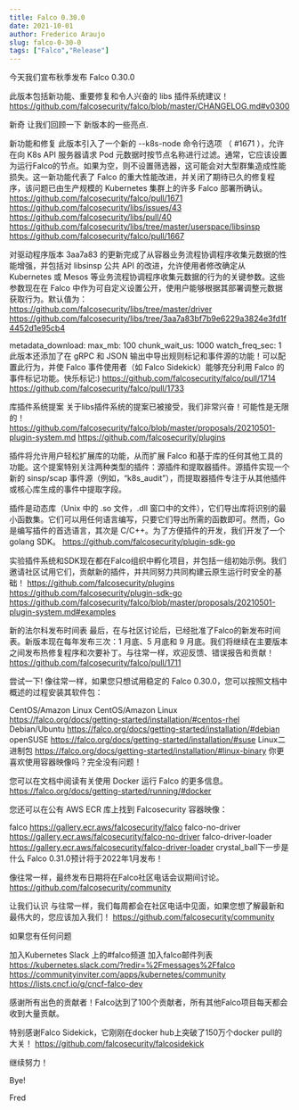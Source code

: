 ```yaml
---
title: Falco 0.30.0
date: 2021-10-01
author: Frederico Araujo
slug: falco-0-30-0
tags: ["Falco","Release"]
---
```


今天我们宣布秋季发布 Falco 0.30.0

此版本包括新功能、重要修复和令人兴奋的 libs 插件系统建议！
https://github.com/falcosecurity/falco/blob/master/CHANGELOG.md#v0300

新奇
让我们回顾一下 新版本的一些亮点.

新功能和修复
此版本引入了一个新的 --k8s-node 命令行选项 （ #1671 ），允许在向 K8s API 服务器请求 Pod 元数据时按节点名称进行过滤。通常，它应该设置为运行Falco的节点。如果为空，则不设置筛选器，这可能会对大型群集造成性能损失。这一新功能代表了 Falco 的重大性能改进，并关闭了期待已久的修复程序，该问题已由生产规模的 Kubernetes 集群上的许多 Falco 部署所确认。
https://github.com/falcosecurity/falco/pull/1671
https://github.com/falcosecurity/libs/issues/43
https://github.com/falcosecurity/libs/pull/40
https://github.com/falcosecurity/libs/tree/master/userspace/libsinsp
https://github.com/falcosecurity/falco/pull/1667

对驱动程序版本 3aa7a83 的更新完成了从容器业务流程协调程序收集元数据的性能增强，并包括对 libsinsp 公共 API 的改进，允许使用者修改确定从 Kubernetes 或 Mesos 等业务流程协调程序收集元数据的行为的关键参数。这些参数现在在 Falco 中作为可自定义设置公开，使用户能够根据其部署调整元数据获取行为。默认值为：
https://github.com/falcosecurity/libs/tree/master/driver
https://github.com/falcosecurity/libs/tree/3aa7a83bf7b9e6229a3824e3fd1f4452d1e95cb4

metadata_download:
  max_mb: 100
  chunk_wait_us: 1000
  watch_freq_sec: 1
此版本还添加了在 gRPC 和 JSON 输出中导出规则标记和事件源的功能！可以配置此行为，并使 Falco 事件使用者（如 Falco Sidekick）能够充分利用 Falco 的事件标记功能。快乐标记:)
https://github.com/falcosecurity/falco/pull/1714
https://github.com/falcosecurity/falco/pull/1733

库插件系统提案
关于libs插件系统的提案已被接受，我们非常兴奋！可能性是无限的！
https://github.com/falcosecurity/falco/blob/master/proposals/20210501-plugin-system.md
https://github.com/falcosecurity/plugins

插件将允许用户轻松扩展库的功能，从而扩展 Falco 和基于库的任何其他工具的功能。这个提案特别关注两种类型的插件：源插件和提取器插件。源插件实现一个新的 sinsp/scap 事件源（例如，“k8s_audit”），而提取器插件专注于从其他插件或核心库生成的事件中提取字段。

插件是动态库（Unix 中的 .so 文件，.dll 窗口中的文件），它们导出库将识别的最小函数集。它们可以用任何语言编写，只要它们导出所需的函数即可。然而，Go 是编写插件的首选语言，其次是 C/C++。为了方便插件的开发，我们开发了一个 golang SDK。
https://github.com/falcosecurity/plugin-sdk-go

实验插件系统和SDK现在都在Falco组织中孵化项目，并包括一组初始示例。我们邀请社区试用它们，贡献新的插件，并共同努力共同构建云原生运行时安全的基础！
https://github.com/falcosecurity/plugins
https://github.com/falcosecurity/plugin-sdk-go
https://github.com/falcosecurity/falco/blob/master/proposals/20210501-plugin-system.md#examples

新的法尔科发布时间表
最后，在与社区讨论后，已经批准了Falco的新发布时间表。新版本现在每年发布三次：1 月底、5 月底和 9 月底。我们将继续在主要版本之间发布热修复程序和次要补丁。与往常一样，欢迎反馈、错误报告和贡献！
https://github.com/falcosecurity/falco/pull/1711

尝试一下!
像往常一样，如果您只想试用稳定的 Falco 0.30.0，您可以按照文档中概述的过程安装其软件包：

CentOS/Amazon Linux CentOS/Amazon Linux
https://falco.org/docs/getting-started/installation/#centos-rhel
Debian/Ubuntu
https://falco.org/docs/getting-started/installation/#debian
openSUSE
https://falco.org/docs/getting-started/installation/#suse
Linux二进制包
https://falco.org/docs/getting-started/installation/#linux-binary
你更喜欢使用容器映像吗？完全没有问题！

您可以在文档中阅读有关使用 Docker 运行 Falco 的更多信息。
https://falco.org/docs/getting-started/running/#docker

您还可以在公有 AWS ECR 库上找到 Falcosecurity 容器映像：

falco
https://gallery.ecr.aws/falcosecurity/falco
falco-no-driver
https://gallery.ecr.aws/falcosecurity/falco-no-driver
falco-driver-loader 
https://gallery.ecr.aws/falcosecurity/falco-driver-loader
crystal_ball下一步是什么 
Falco 0.31.0预计将于2022年1月发布！


像往常一样，最终发布日期将在Falco社区电话会议期间讨论。
https://github.com/falcosecurity/community

让我们认识
与往常一样，我们每周都会在社区电话中见面，如果您想了解最新和最伟大的，您应该加入我们！
https://github.com/falcosecurity/community

如果您有任何问题

加入Kubernetes Slack 上的#falco频道
加入falco邮件列表
https://kubernetes.slack.com/?redir=%2Fmessages%2Ffalco
https://communityinviter.com/apps/kubernetes/community
https://lists.cncf.io/g/cncf-falco-dev

感谢所有出色的贡献者！Falco达到了100个贡献者，所有其他Falco项目每天都会收到大量贡献。

特别感谢Falco Sidekick，它刚刚在docker hub上突破了150万个docker pull的大关！
https://github.com/falcosecurity/falcosidekick

继续努力！

Bye!

Fred

